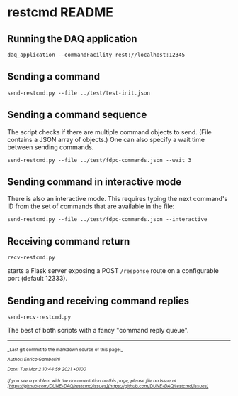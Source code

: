 # restcmd README
## Running the DAQ application
    daq_application --commandFacility rest://localhost:12345

## Sending a command

    send-restcmd.py --file ../test/test-init.json

## Sending a command sequence
The script checks if there are multiple command objects to send. (File contains a JSON array of objects.)
One can also specify a wait time between sending commands.

    send-restcmd.py --file ../test/fdpc-commands.json --wait 3

## Sending command in interactive mode
There is also an interactive mode. This requires typing the next command's ID from the set of commands that are available in the file:

    send-restcmd.py --file ../test/fdpc-commands.json --interactive

## Receiving command return

    recv-restcmd.py

starts a Flask server exposing a POST `/response` route on a configurable port (default 12333).

## Sending and receiving command replies

    send-recv-restcmd.py

The best of both scripts with a fancy "command reply queue".

-----

<font size="1">
_Last git commit to the markdown source of this page:_


_Author: Enrico Gamberini_

_Date: Tue Mar 2 10:44:59 2021 +0100_

_If you see a problem with the documentation on this page, please file an Issue at [https://github.com/DUNE-DAQ/restcmd/issues](https://github.com/DUNE-DAQ/restcmd/issues)_
</font>
